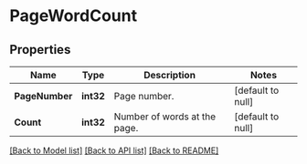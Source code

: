 # PageWordCount

## Properties
Name | Type | Description | Notes
------------ | ------------- | ------------- | -------------
**PageNumber** | **int32** | Page number. | [default to null]
**Count** | **int32** | Number of words at the page. | [default to null]

[[Back to Model list]](../README.md#documentation-for-models) [[Back to API list]](../README.md#documentation-for-api-endpoints) [[Back to README]](../README.md)


